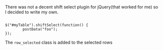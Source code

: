 There was not a decent shift select plugin for jQuery(that worked for me) so I decided to write my own.

```

$("#myTable").shiftSelect(function() {
		postData("foo");		
});

```


The ```row_selected``` class is added to the selected rows